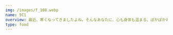```yaml
---
img: /images/f_108.webp
name: 5C1
overview: 最近、寒くなってきましたよね。そんなあなたに、心も身体も温まる、ぽかぽかおでんを御用意しております。
type: food
---
```

